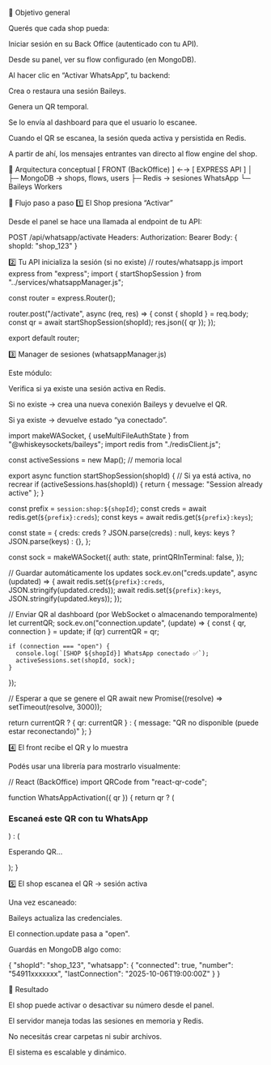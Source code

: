 🧩 Objetivo general

Querés que cada shop pueda:

Iniciar sesión en su Back Office (autenticado con tu API).

Desde su panel, ver su flow configurado (en MongoDB).

Al hacer clic en “Activar WhatsApp”, tu backend:

Crea o restaura una sesión Baileys.

Genera un QR temporal.

Se lo envía al dashboard para que el usuario lo escanee.

Cuando el QR se escanea, la sesión queda activa y persistida en Redis.

A partir de ahí, los mensajes entrantes van directo al flow engine del shop.

🧠 Arquitectura conceptual
[ FRONT (BackOffice) ] ←→ [ EXPRESS API ]
│
├─ MongoDB → shops, flows, users
├─ Redis → sesiones WhatsApp
└─ Baileys Workers

🧩 Flujo paso a paso
1️⃣ El Shop presiona “Activar”

Desde el panel se hace una llamada al endpoint de tu API:

POST /api/whatsapp/activate
Headers: Authorization: Bearer <token>
Body: { shopId: "shop_123" }

2️⃣ Tu API inicializa la sesión (si no existe)
// routes/whatsapp.js
import express from "express";
import { startShopSession } from "../services/whatsappManager.js";

const router = express.Router();

router.post("/activate", async (req, res) => {
const { shopId } = req.body;
const qr = await startShopSession(shopId);
res.json({ qr });
});

export default router;

3️⃣ Manager de sesiones (whatsappManager.js)

Este módulo:

Verifica si ya existe una sesión activa en Redis.

Si no existe → crea una nueva conexión Baileys y devuelve el QR.

Si ya existe → devuelve estado “ya conectado”.

import makeWASocket, { useMultiFileAuthState } from "@whiskeysockets/baileys";
import redis from "./redisClient.js";

const activeSessions = new Map(); // memoria local

export async function startShopSession(shopId) {
// Si ya está activa, no recrear
if (activeSessions.has(shopId)) {
return { message: "Session already active" };
}

const prefix = `session:shop:${shopId}`;
const creds = await redis.get(`${prefix}:creds`);
const keys = await redis.get(`${prefix}:keys`);

const state = {
creds: creds ? JSON.parse(creds) : null,
keys: keys ? JSON.parse(keys) : {},
};

const sock = makeWASocket({
auth: state,
printQRInTerminal: false,
});

// Guardar automáticamente los updates
sock.ev.on("creds.update", async (updated) => {
await redis.set(`${prefix}:creds`, JSON.stringify(updated.creds));
await redis.set(`${prefix}:keys`, JSON.stringify(updated.keys));
});

// Enviar QR al dashboard (por WebSocket o almacenando temporalmente)
let currentQR;
sock.ev.on("connection.update", (update) => {
const { qr, connection } = update;
if (qr) currentQR = qr;

    if (connection === "open") {
      console.log(`[SHOP ${shopId}] WhatsApp conectado ✅`);
      activeSessions.set(shopId, sock);
    }

});

// Esperar a que se genere el QR
await new Promise((resolve) => setTimeout(resolve, 3000));

return currentQR
? { qr: currentQR }
: { message: "QR no disponible (puede estar reconectando)" };
}

4️⃣ El front recibe el QR y lo muestra

Podés usar una librería para mostrarlo visualmente:

// React (BackOffice)
import QRCode from "react-qr-code";

function WhatsAppActivation({ qr }) {
return qr ? (
<div>
<h3>Escaneá este QR con tu WhatsApp</h3>
<QRCode value={qr} size={256} />
</div>
) : (
<p>Esperando QR...</p>
);
}

5️⃣ El shop escanea el QR → sesión activa

Una vez escaneado:

Baileys actualiza las credenciales.

El connection.update pasa a "open".

Guardás en MongoDB algo como:

{
"shopId": "shop_123",
"whatsapp": {
"connected": true,
"number": "54911xxxxxxx",
"lastConnection": "2025-10-06T19:00:00Z"
}
}

🚀 Resultado

El shop puede activar o desactivar su número desde el panel.

El servidor maneja todas las sesiones en memoria y Redis.

No necesitás crear carpetas ni subir archivos.

El sistema es escalable y dinámico.
